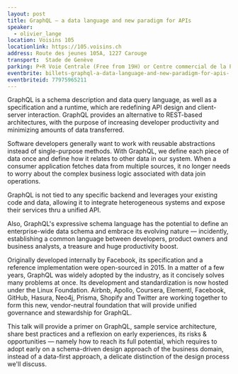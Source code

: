 ```yaml
---
layout: post
title: GraphQL — a data language and new paradigm for APIs
speaker:
  - olivier_lange
location: Voisins 105
locationlink: https://105.voisins.ch
address: Route des jeunes 105A, 1227 Carouge
transport:  Stade de Genève
parking: P+R Voie Centrale (Free from 19H) or Centre commercial de la Praille
eventbrite: billets-graphql-a-data-language-and-new-paradigm-for-apis-
eventbriteid: 77975965211
---
```


GraphQL is a schema description and data query language, as well as a specification and a runtime, which are redefining API design and client-server interaction.  GraphQL provides an alternative to REST-based architectures, with the purpose of increasing developer productivity and minimizing amounts of data transferred.


Software developers generally want to work with reusable abstractions instead of single-purpose methods. With GraphQL, we define each piece of data once and define how it relates to other data in our system. When a consumer application fetches data from multiple sources, it no longer needs to worry about the complex business logic associated with data join operations.


GraphQL is not tied to any specific backend and leverages your existing code and data, allowing it to integrate heterogeneous systems and expose their services thru a unified API.


Also, GraphQL's expressive schema language has the potential to define an enterprise-wide data schema and embrace its evolving nature — incidently, establishing a common language between developers, product owners and business analysts, a treasure and huge productivity boost.


Originally developed internally by Facebook, its specification and a reference implementation were open-sourced in 2015. In a matter of a few years, GraphQL was widely adopted by the industry, as it concisely solves many problems at once. Its development and standardization is now hosted under the Linux Foundation. Airbnb, Apollo, Coursera, Elementl, Facebook, GitHub, Hasura, Neo4j, Prisma, Shopify and Twitter are working together to form this new, vendor-neutral foundation that will provide unified governance and stewardship for GraphQL.


This talk will provide a primer on GraphQL, sample service architecture, share best practices and a reflexion on early experiences, its risks & opportunities — namely how to reach its full potential, which requires to adopt early on a schema-driven design approach of the business domain, instead of a data-first approach, a delicate distinction of the design process we'll discuss.